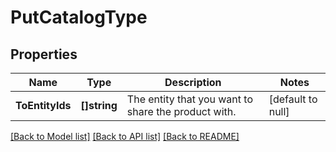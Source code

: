 # PutCatalogType

## Properties
Name | Type | Description | Notes
------------ | ------------- | ------------- | -------------
**ToEntityIds** | **[]string** | The entity that you want to share the product with.  | [default to null]

[[Back to Model list]](../README.md#documentation-for-models) [[Back to API list]](../README.md#documentation-for-api-endpoints) [[Back to README]](../README.md)



